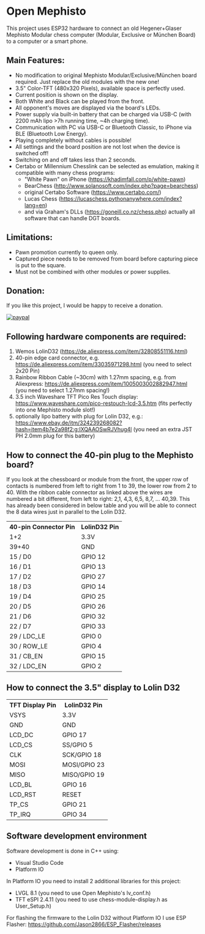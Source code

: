 # Open Mephisto

This project uses ESP32 hardware to connect an old Hegener+Glaser Mephisto Modular chess computer (Modular, Exclusive or München Board) to a computer or a smart phone.

## Main Features:

* No modification to original Mephisto Modular/Exclusive/München board required. Just replace the old modules with the new one!
* 3.5" Color-TFT (480x320 Pixels), available space is perfectly used.
* Current position is shown on the display.
* Both White and Black can be played from the front.
* All opponent's moves are displayed via the board's LEDs.
* Power supply via built-in battery that can be charged via USB-C (with 2200 mAh lipo >7h running time, ~4h charging time). 
* Communication with PC via USB-C or Bluetooth Classic, to iPhone via BLE (Bluetooth Low Energy).
* Playing completely without cables is possible!
* All settings and the board position are not lost when the device is switched off!
* Switching on and off takes less than 2 seconds.
* Certabo or Millennium Chesslink can be selected as emulation, making it compatible with many chess programs:
  * "White Pawn" on iPhone (https://khadimfall.com/p/white-pawn)
  * BearChess (http://www.solanosoft.com/index.php?page=bearchess)
  * original Certabo Software (https://www.certabo.com/)
  * Lucas Chess (https://lucaschess.pythonanywhere.com/index?lang=en)
  * and via Graham's DLLs (https://goneill.co.nz/chess.php) actually all software that can handle DGT boards.

## Limitations:

* Pawn promotion currently to queen only.
* Captured piece needs to be removed from board before capturing piece is put to the square. 
* Must not be combined with other modules or power supplies.

## Donation:

If you like this project, I would be happy to receive a donation. 

[![paypal](https://www.paypalobjects.com/en_US/i/btn/btn_donateCC_LG.gif)](https://paypal.me/AndreasPetersik)

## Following hardware components are required:
1. Wemos LolinD32 (https://de.aliexpress.com/item/32808551116.html)
2. 40-pin edge card connector, e.g. https://de.aliexpress.com/item/33035971298.html (you need to select 2x20 Pin)
3. Rainbow Ribbon Cable (~30cm) with 1.27mm spacing, e.g. from Aliexpress: https://de.aliexpress.com/item/1005003002882947.html (you need to select 1.27mm spacing!)
4. 3.5 inch Waveshare TFT Pico Res Touch display: https://www.waveshare.com/pico-restouch-lcd-3.5.htm (fits perfectly into one Mephisto module slot!)
5. optionally lipo battery with plug for Lolin D32, e.g.: https://www.ebay.de/itm/324239268082?hash=item4b7e2a98f2:g:IXQAAOSwRJVhug4l (you need an extra JST PH 2.0mm plug for this battery)

## How to connect the 40-pin plug to the Mephisto board?

If you look at the chessboard or module from the front, the upper row of contacts is numbered from left to right from 1 to 39, the lower row from 2 to 40.
With the ribbon cable connector as linked above the wires are numbered a bit different, from left to right: 2,1, 4,3, 6,5, 8,7, ... 40,39.
This has already been considered in below table and you will be able to connect the 8 data wires just in parallel to the Lolin D32.

 <table>
  <tr>
    <th>40-pin Connector Pin</th>
    <th>LolinD32 Pin</th>
  </tr>
  <tr>
    <td>1+2</td>
    <td>3.3V</td>
  </tr>
  <tr>
    <td>39+40</td>
    <td>GND</td>
  </tr>
  <tr>
    <td>15 / D0</td>
    <td>GPIO 12</td>
  </tr>
  <tr>
    <td>16 / D1</td>
    <td>GPIO 13</td>
  </tr>
  <tr>
    <td>17 / D2</td>
    <td>GPIO 27</td>
  </tr>
  <tr>
    <td>18 / D3</td>
    <td>GPIO 14</td>
  </tr>
  <tr>
    <td>19 / D4</td>
    <td>GPIO 25</td>
  </tr>
  <tr>
    <td>20 / D5</td>
    <td>GPIO 26</td>
  </tr>
  <tr>
    <td>21 / D6</td>
    <td>GPIO 32</td>
  </tr>
  <tr>
    <td>22 / D7</td>
    <td>GPIO 33</td>
  </tr>
  <tr>
    <td>29 / LDC_LE</td>
    <td>GPIO 0</td>
  </tr>
  <tr>
    <td>30 / ROW_LE</td>
    <td>GPIO 4</td>
  </tr>
  <tr>
    <td>31 / CB_EN</td>
    <td>GPIO 15</td>
  </tr>
  <tr>
    <td>32 / LDC_EN</td>
    <td>GPIO 2</td>
  </tr>
</table> 

## How to connect the 3.5" display to Lolin D32

 <table>
  <tr>
    <th>TFT Display Pin</th>
    <th>LolinD32 Pin</th>
  </tr>
  <tr>
    <td>VSYS</td>
    <td>3.3V</td>
  </tr>
  <tr>
    <td>GND</td>
    <td>GND</td>
  </tr>
  <tr>
    <td>LCD_DC</td>
    <td>GPIO 17</td>
  </tr>
  <tr>
    <td>LCD_CS</td>
    <td>SS/GPIO 5</td>
  </tr>
  <tr>
    <td>CLK</td>
    <td>SCK/GPIO 18</td>
  </tr>
  <tr>
    <td>MOSI</td>
    <td>MOSI/GPIO 23</td>
  </tr>
  <tr>
    <td>MISO</td>
    <td>MISO/GPIO 19</td>
  </tr>
  <tr>
    <td>LCD_BL</td>
    <td>GPIO 16</td>
  </tr>
  <tr>
    <td>LCD_RST</td>
    <td>RESET</td>
  </tr>
  <tr>
    <td>TP_CS</td>
    <td>GPIO 21</td>
  </tr>
  <tr>
    <td>TP_IRQ</td>
    <td>GPIO 34</td>
  </tr>
</table> 

## Software development environment

Software development is done in C++ using:
* Visual Studio Code
* Platform IO

In Platform IO you need to install 2 additional libraries for this project:
* LVGL 8.1 (you need to use Open Mephisto's lv_conf.h)
* TFT eSPI 2.4.11 (you need to use chess-module-display.h as User_Setup.h)

For flashing the firmware to the Lolin D32 without Platform IO I use ESP Flasher: https://github.com/Jason2866/ESP_Flasher/releases